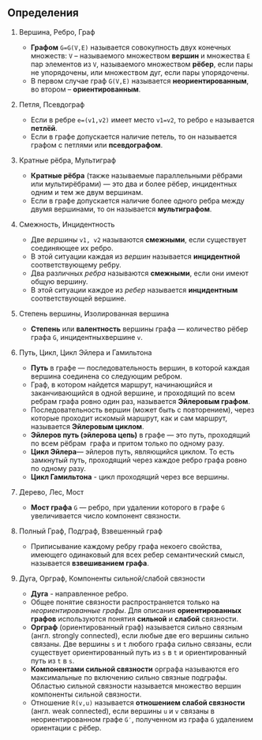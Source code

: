 ## Определения

1. Вершина, Ребро, Граф
    - **Графом** `G=G(V,E)` называется совокупность двух конечных множеств: `V` – называемого множеством **вершин** и множества `E` пар элементов из `V`, называемого множеством **рёбер**, если пары не упорядочены, или множеством дуг, если пары упорядочены.
    - В первом случае граф `G(V,E)` называется **неориентированным**, во втором – **ориентированным**.

2. Петля, Псевдограф
    - Если в ребре `e=(v1,v2)` имеет место `v1=v2`, то ребро `е` называется **петлёй**.
    - Если в графе допускается наличие петель, то он называется графом с петлями или **псевдографом**.

3. Кратные рёбра, Мультиграф
    - **Кратные рёбра** (также называемые параллельными рёбрами или мультирёбрами) — это два и более рёбер, инцидентных одним и тем же двум вершинам.
    - Если в графе допускается наличие более одного ребра между двумя вершинами, то он называется **мультиграфом**.

4. Смежность, Инцидентность
    - Две *вершины* `v1, v2` называются **смежными**, если существует соединяющее их ребро.
    - В этой ситуации каждая из *вершин* называется **инцидентной** соответствующему ребру.
    - Два различных *ребра* называются **смежными**, если они имеют общую вершину.
    - В этой ситуации каждое из *ребер* называется **инцидентным** соответствующей вершине.

5. Степень вершины, Изолированная вершина
    - **Степень** или **валентность** вершины графа — количество рёбер графа `G`, инцидентных​вершине `v`.

6. Путь, Цикл, Цикл Эйлера и Гамильтона
    - **Путь** в графе — последовательность вершин, в которой каждая вершина соединена со следующим ребром.
    - Граф, в котором найдется маршрут, начинающийся и заканчивающийся в одной вершине, и проходящий по всем ребрам графа ровно один раз, называется **Эйлеровым графом**.
    - Последовательность вершин (может быть с повторением), через которые проходит искомый маршрут, как и сам маршрут, называется **Эйлеровым циклом**.
    - **Эйлеров путь (эйлерова цепь)** в графе — это путь, проходящий по всем рёбрам ​ графа​ и притом только по одному разу.
    - **Цикл Эйлера**​— эйлеров путь, являющийся циклом. То есть замкнутый путь, проходящий через каждое ребро графа ровно по одному разу.
    - **Цикл Гамильтона** - цикл проходящий через все вершины.

7. Дерево, Лес, Мост
    - **Мост графа** `G` — ребро, при удалении которого в графе `G` увеличивается число компонент связности.

8. Полный Граф, Подграф, Взвешенный граф
    - Приписывание каждому ребру графа некоего свойства, имеющего одинаковый для всех ребер семантический смысл, называется **взвешиванием графа**.

9. Дуга, Орграф, Компоненты сильной/слабой связности
    - **Дуга** - направленное ребро.
    - Общее понятие связности распространяется только на *неориентированные графы*. Для описания **ориентированных графов** используются понятия **сильной** и **слабой** связности.
    - **Орграф** (ориентированный граф)​ называется сильно связным (англ. strongly connected), если любые две его вершины сильно связаны. Две вершины `s` и `t` любого графа сильно связаны, если существует ориентированный путь из `s` в `t` и ориентированный путь из `t` в `s`.
    - **Компонентами сильной связности** орграфа называются его максимальные по включению сильно связные подграфы. Областью сильной связности называется множество вершин компоненты сильной связности. 
    - Отношение `R(v,u)` называется **отношением слабой связности**​(англ. weak connected), если вершины `u` и `v` связаны в неориентированном графе `G′`, полученном из графа `G` удалением ориентации с рёбер.



